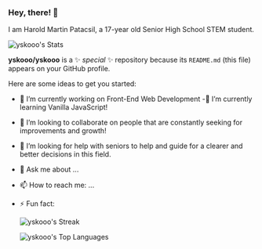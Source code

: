 ### Hey, there! 👋 
I am Harold Martin Patacsil, a 17-year old Senior High School STEM student. 

  ![yskooo's Stats](https://github-readme-stats.vercel.app/api?username=yskooo&theme=react&show_icons=true&hide_border=false&count_private=true)


**yskooo/yskooo** is a ✨ _special_ ✨ repository because its `README.md` (this file) appears on your GitHub profile.

Here are some ideas to get you started:

- 🔭 I’m currently working on Front-End Web Development
-🌱 I’m currently learning Vanilla JavaScript!
- 👯 I’m looking to collaborate on people that are constantly seeking for improvements and growth!
- 🤔 I’m looking for help with seniors to help and guide for a clearer and better  decisions in this field. 
- 💬 Ask me about ...
- 📫 How to reach me: ...
- ⚡ Fun fact: 


   ![yskooo's Streak](https://github-readme-streak-stats.herokuapp.com/?user=yskooo&theme=react&hide_border=false)
 
   ![yskooo's Top Languages](https://github-readme-stats.vercel.app/api/top-langs/?username=yskooo&theme=react&show_icons=true&hide_border=false&layout=compact)


